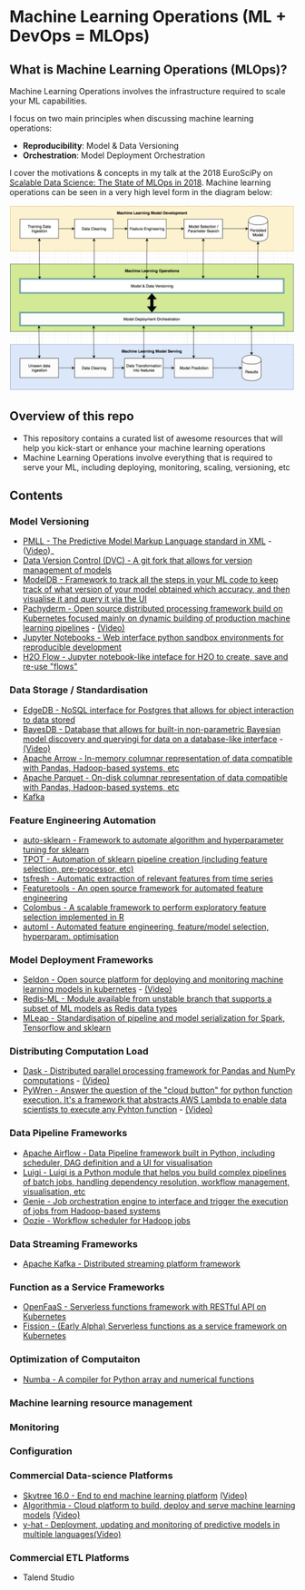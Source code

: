 # Machine Learning Operations (ML + DevOps = MLOps)

## What is Machine Learning Operations (MLOps)?

Machine Learning Operations involves the infrastructure required to scale your ML capabilities.

I focus on two main principles when discussing machine learning operations:
* **Reproducibility**: Model & Data Versioning
* **Orchestration**: Model Deployment Orchestration

I cover the motivations & concepts in my talk at the 2018 EuroSciPy on [Scalable Data Science: The State of MLOps in 2018](https://axsauze.github.io/scalable-data-science/#/). Machine learning operations can be seen in a very high level form in the diagram below:

![](images/mlops1.png)


## Overview of this repo

* This repository contains a curated list of awesome resources that will help you kick-start or enhance your machine learning operations
* Machine Learning Operations involve everything that is required to serve your ML, including deploying, monitoring, scaling, versioning, etc

## Contents


### Model Versioning
* [PMLL - The Predictive Model Markup Language standard in XML](http://dmg.org/pmml/v4-3/GeneralStructure.html) - ([Video](https://www.youtube.com/watch?v=_5pZm2PZ8Q8))_
* [Data Version Control (DVC) - A git fork that allows for version management of models](https://dvc.org/)
* [ModelDB - Framework to track all the steps in your ML code to keep track of what version of your model obtained which accuracy, and then visualise it and query it via the UI](https://mitdbg.github.io/modeldb/)
* [Pachyderm - Open source distributed processing framework build on Kubernetes focused mainly on dynamic building of production machine learning pipelines](https://github.com/pachyderm/pachyderm) - [(Video)](https://www.youtube.com/watch?v=LamKVhe2RSM&t=1167s)
* [Jupyter Notebooks - Web interface python sandbox environments for reproducible development](http://jupyter.org/)
* [H2O Flow - Jupyter notebook-like inteface for H2O to create, save and re-use "flows"](https://www.h2o.ai/download/)


### Data Storage / Standardisation
* [EdgeDB - NoSQL interface for Postgres that allows for object interaction to data stored](https://edgedb.com/)
* [BayesDB - Database that allows for built-in non-parametric Bayesian model discovery and queryingi for data on a database-like interface](http://probcomp.csail.mit.edu/bayesdb/) - [(Video)](https://www.youtube.com/watch?v=2ws84s6iD1o)
* [Apache Arrow - In-memory columnar representation of data compatible with Pandas, Hadoop-based systems, etc](https://arrow.apache.org/)
* [Apache Parquet - On-disk columnar representation of data compatible with Pandas, Hadoop-based systems, etc](https://parquet.apache.org/)
* [Kafka]()

### Feature Engineering Automation
* [auto-sklearn - Framework to automate algorithm and hyperparameter tuning for sklearn](https://automl.github.io/auto-sklearn/stable/)
* [TPOT - Automation of sklearn pipeline creation (including feature selection, pre-processor, etc)](https://epistasislab.github.io/tpot/)
* [tsfresh - Automatic extraction of relevant features from time series](https://github.com/blue-yonder/tsfresh)
* [Featuretools - An open source framework for automated feature engineering](https://www.featuretools.com/)
* [Colombus - A scalable framework to perform exploratory feature selection implemented in R](http://i.stanford.edu/hazy/victor/columbus/)
* [automl - Automated feature engineering, feature/model selection, hyperparam. optimisation](https://github.com/ClimbsRocks/automl)

### Model Deployment Frameworks
* [Seldon - Open source platform for deploying and monitoring machine learning models in kubernetes](https://github.com/SeldonIO/seldon-core) - [(Video)](https://www.youtube.com/watch?v=pDlapGtecbY)
* [Redis-ML - Module available from unstable branch that supports a subset of ML models as Redis data types](https://github.com/RedisLabsModules/redis-ml)
* [MLeap - Standardisation of pipeline and model serialization for Spark, Tensorflow and sklearn](https://github.com/combust/mleap)

### Distributing Computation Load
* [Dask - Distributed parallel processing framework for Pandas and NumPy computations](http://dask.pydata.org/en/latest/) - [(Video)](https://www.youtube.com/watch?v=RA_2qdipVng)
* [PyWren - Answer the question of the "cloud button" for python function execution. It's a framework that abstracts AWS Lambda to enable data scientists to execute any Pyhton function](http://pywren.io) - [(Video)](https://www.youtube.com/watch?v=OskQytBBdJU)

### Data Pipeline Frameworks
* [Apache Airflow - Data Pipeline framework built in Python, including scheduler, DAG definition and a UI for visualisation](https://airflow.apache.org/)
* [Luigi - Luigi is a Python module that helps you build complex pipelines of batch jobs, handling dependency resolution, workflow management, visualisation, etc](https://github.com/spotify/luigi)
* [Genie - Job orchestration engine to interface and trigger the execution of jobs from Hadoop-based systems](https://github.com/Netflix/genie)
* [Oozie - Workflow scheduler for Hadoop jobs](http://oozie.apache.org/)

### Data Streaming Frameworks
* [Apache Kafka - Distributed streaming platform framework](https://kafka.apache.org/)

### Function as a Service Frameworks
* [OpenFaaS - Serverless functions framework with RESTful API on Kubernetes](https://github.com/openfaas/faas)
* [Fission - (Early Alpha) Serverless functions as a service framework on Kubernetes](https://github.com/fission/fission)

### Optimization of Computaiton
* [Numba - A compiler for Python array and numerical functions](https://github.com/numba/numba)

### Machine learning resource management
### Monitoring
### Configuration

### Commercial Data-science Platforms
* [Skytree 16.0 - End to end machine learning platform](http://skytree.net) [(Video)](https://www.youtube.com/watch?v=XuCwpnU-F1k)
* [Algorithmia - Cloud platform to build, deploy and serve machine learning models](https://algorithmia.com/) [(Video)](https://www.youtube.com/watch?v=qcsrPY0koyY)
* [y-hat - Deployment, updating and monitoring of predictive models in multiple languages](https://www.yhat.com/)[(Video)](https://www.youtube.com/watch?v=YiEjaWwzS_w)

### Commercial ETL Platforms
* Talend Studio


